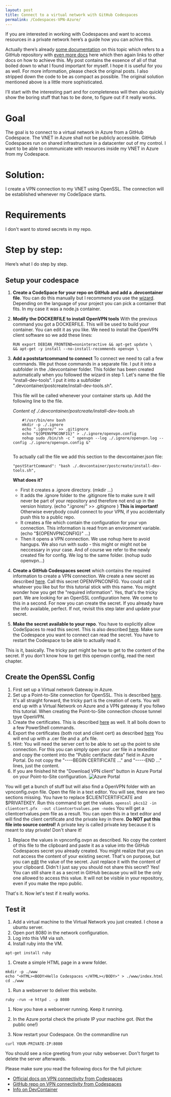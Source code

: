 ```yaml
---
layout: post
title: Connect to a virtual network with GitHub Codespaces
permalink: /Codespaces-VPN-Azure/
---
```


If you are interested in working with Codespaces and want to access resources in a private network here’s a guide how you can achive this. 

Actually there’s already [some documentation](https://docs.github.com/en/codespaces/developing-in-codespaces/connecting-to-a-private-network) on this topic which refers to a GitHub repository with [even more docs](https://github.com/codespaces-contrib/codespaces-openvpn) here which then again links to other docs on how to achieve this. My post contains the essence of all of that boiled down to what I found important for myself. I hope it is useful for you as well. For more information, please check the original posts. I also stripped down the code to be as compact as possible. The original solution mentioned above is a little more sophisticated.

I’ll start with the interesting part and for completeness will then also quickly show the boring stuff that has to be done, to figure out if it really works.

# Goal
The goal is to connect to a virtual network in Azure from a GitHub Codespace. The VNET in Azure shall not be publicly accessible. GitHub Codespaces run on shared infrastructure in a datacenter out of my control. I want to be able to communicate with resources inside my VNET in Azure from my Codespace.

# Solution:
I create a VPN connection to my VNET using OpenSSL. The connection will be established whenever my CodeSpace starts.

# Requirements
I don't want to stored secrets in my repo. 

# Step by step:
Here’s what I do step by step.

## Setup your codespace
1. **Create a CodeSpace for your repo on GitHub and add a .devcontainer file**. You can do this manually but I recommend you use the [wizard](https://docs.github.com/en/codespaces/setting-up-your-project-for-codespaces/setting-up-your-project-for-codespaces?langId=java#step-2:-add-a-dev-container-to-your-codespace-from-a-template). Depending on the language of your project you can pick a container that fits. In my case it was a node.js container.

1.	**Modify the DOCKERFILE to install OpenVPN tools** With the previous command you got a DOCKERFILE. This will be used to build your container. You can edit it as you like. We need to install the OpenVPN client software so we add these lines:
    ```
    RUN export DEBIAN_FRONTEND=noninteractive && apt-get update \
    && apt-get -y install --no-install-recommends openvpn \    
    ```

1.	**Add a poststartcommand to connect** To connect we need to call a few commands. 
    We put those commands in a separate file. I put it into a subfolder in the ./devcontainer folder. This folder has been created automatically when you followed the wizard in step 1. Let's name the file "install-dev-tools". I put it into a subfolder ".devcontainer/postcreate/install-dev-tools.sh".
    
    This file will be called whenever your container starts up. Add the following line to the file.

    *Content of ./.devcontainer/postcreate/install-dev-tools.sh*
    ```
        #!/usr/bin/env bash        
        mkdir -p ./.ignore 
        echo ".ignore/" >> .gitignore 
        echo "${OPENVPNCONFIG}" > ./.ignore/openvpn.config 
        nohup sudo /bin/sh -c " openvpn --log ./.ignore/openvpn.log --config ./.ignore/openvpn.config &" 
        
    ```     

    To actually call the file we add this section to the devcontainer.json file:
    ```
    "postStartCommand": "bash ./.devcontainer/postcreate/install-dev-tools.sh",	
    ```
    
    **What does it?** 
    - First it creates a .ignore directory. (mkdir ...) 
    - It adds the .ignore folder to the .gitignore  file to make sure it will never be part of your repository and therefore not end up in the version history. (echo ".ignore/" >> .gitignore ) **This is important!** Otherwise everybody could connect to your VPN, if you accidentally push this to a public repo. 
    - It creates a file which contain the configuration for your vpn connection. This information is read from an environment variable. (echo "${OPENVPNCONFIG}" ...)
    - Then it opens a VPN connection. We use nohup here to avoid hangups. We also run with sudo - this might or might not be neccessary in your case. And of course we  refer to the newly created file for config. We log to the same folder. (nohup sudo openvpn...)

1. **Create a GitHub Codespaces secret** which contains the required information to create a VPN connection. We create a new secret as described [here](https://docs.github.com/en/codespaces/managing-your-codespaces/managing-encrypted-secrets-for-your-codespaces#adding-a-secret). Call this secret OPENVPNCONFIG. You could call it whatever you like but for this tutorial stick with this name.
You might wonder how you get the "required information". Yes, that's the tricky part. We are looking for an OpenSSL configuration here. We come to this in a second. For now you can create the secret. If you already have the info available, perfect. If not, revisit this step later and update your secret.

1. **Make the secret available to your repo**. You have to explicitly allow CodeSpaces to read this secret. This is also described [here](https://docs.github.com/en/codespaces/managing-your-codespaces/managing-encrypted-secrets-for-your-codespaces#adding-a-secret). Make sure the Codespace you want to connect can read the secret. You have to restart the Codespace to be able to actually read it.

This is it, basically. The tricky part might be how to get to the content of the secret. If you don't know how to get this openvpn config, read the next chapter.

## Create the OpenSSL Config
1. First set up a Virtual network Gateway in Azure. 
1. Set up a Point-to-Site connection for OpenSSL. This is described [here](https://docs.microsoft.com/en-us/azure/vpn-gateway/vpn-gateway-howto-point-to-site-resource-manager-portal). It's all straight forward, the tricky part is the creation of certs. You will end up with a Virtual Network on Azure and a VPN gateway if you follwo this tutorial. When creating the Point-to-Site connection choose tunnel tpye OpenVPN.
1. Create the certificates. This is described [here](https://docs.microsoft.com/en-us/azure/vpn-gateway/vpn-gateway-certificates-point-to-site) as well. It all boils down to a few PowerShell commands.
1. Export the certificates (both root and client cert) as described [here](https://docs.microsoft.com/en-us/azure/vpn-gateway/vpn-gateway-certificates-point-to-site#cer) You will end up with a .cer file and a .pfx file.
1. Hint: You will need the server cert to be able to set up the point to site connection. For this you can simply open your .cer file in a texteditor and copy the content into the "Public certifacte data" field in Azure Portal. Do not copy the "----BEGIN CERTIFICATE ..." and "-----END ..." lines, just the content.
1. If you are finished hit the "Download VPN client" button in Azure Portal on your Point-to-Site configuration. 
![Azure Portal](images/20211230vpn.jpg)

You will get a bunch of stuff but will also find a OpenVPN folder with an vpnconfig.ovpn file. Open the file in a text editor. You will see, there are two sections missing. You have to replace $CLIENTCERTIFICATE and $PRIVATEKEY. Run this command to get the values.
    ```
    openssl pkcs12 -in clientcert.pfx  -out clientcertvalues.pem -nodes
    ```
    You will get a clientcertvalues.pem file as a result. You can open this in a text editor and will find the client certificate and the private key in there. **Do NOT put this file into source control!** A private key is called private key because it is meant to stay private! Don't share it!
1. Replace the values in vpnconfig.ovpn as described. No copy the content of this file to the clipboard and paste it as a value into the GitHub Codespaces secret you already created. You might realize that you can not access the content of your existing secret. That's on purpose, but you can [edit](https://docs.github.com/en/codespaces/managing-your-codespaces/managing-encrypted-secrets-for-your-codespaces#editing-a-secret) the value of the secret. Just replace it with the content of your clipboard. Didn't I just say you should not share this secret? Yes! You can still share it as a secret in GitHub because you will be the only one allowed to access this value. It will not be visible in your repository, even if you make the repo public.


That's it. Now let's test if it really works.



## Test it

1.	Add a virtual machine to the Virtual Network you just created. I chose a ubuntu server.
1.  Open port 8080 in the network configuration.
1.  Log into this VM via ssh.
1.  Install ruby into the VM. 
```
apt-get install ruby
```
1. Create a simple HTML page in a www folder.
```
mkdir -p ./www
echo "<HTML><BODY>Hello Codespaces </HTML></BODY>" > ./www/index.html
cd ./www
```
1. Run a webserver to deliver this website.
```
ruby -run -e httpd . -p 8080
```
1. Now you have a webserver running. Keep it running.
1. In the Azure portal check the private IP your machine got. (Not the public one!)

1. Now restart your Codespace. On the commandline run 
```
curl YOUR-PRIVATE-IP:8080
```
You should see a nice greeting from your ruby webserver.
Don't forget to delete the server afterwards.

Please make sure you read the following docs for the full picture:
- [Official docs on VPN connectivity from Codespaces ](https://docs.github.com/en/codespaces/developing-in-codespaces/connecting-to-a-private-network)
- [GitHub repo on VPN connectivity from Codespaces](https://github.com/codespaces-contrib/codespaces-openvpn#:~:text=Using%20the%20OpenVPN%20client%20from%20GitHub%20Codespaces%20GitHub,machine%20or%20the%20network%20it%20is%20sitting%20in.)
- [Info on DevContainer](https://code.visualstudio.com/docs/remote/create-dev-container)

